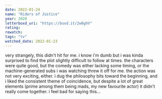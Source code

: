 ```yaml
---
date: 2022-01-24
name: "Riders of Justice"
year: 2020
letterboxd_uri: "https://boxd.it/2w0ghV"
rating: 
rewatch: 
tags: "tv"
watched_date: 2022-01-23
---
```


very strangely, this didn't hit for me. i know i'm dumb but i was kinda surprised to find the plot slightly difficult to follow at times. the characters were quite good, but the comedy was either lacking some timing, or the machine-generated subs i was watching threw it off for me. the action was not very exciting, either. i dug the philosophy bits toward the beginning, and i liked the consistent theme of coincidence, but despite a lot of great elements (prime among them being mads, my new favourite actor) it didn't really come together. i feel bad for saying this...
